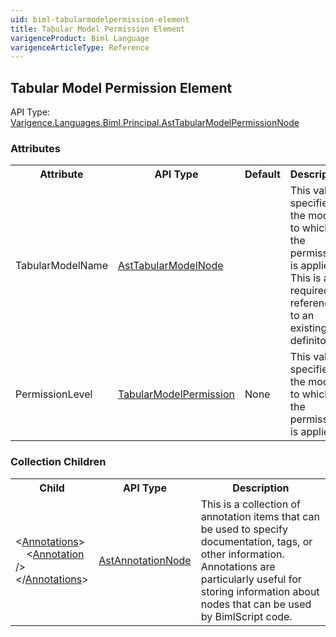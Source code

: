 ```yaml
---
uid: biml-tabularmodelpermission-element
title: Tabular Model Permission Element
varigenceProduct: Biml Language
varigenceArticleType: Reference
---
```

## Tabular Model Permission Element<div class="AssemblyInfoGroup"><div class="CrossReferenceGroup"><div class="CrossReferenceHeader">API Type:</div><div class="CrossReferenceValue"><a href="../api-reference/Varigence.Languages.Biml.Principal.AstTabularModelPermissionNode.html">Varigence.Languages.Biml.Principal.AstTabularModelPermissionNode</a></div></div></div><div class="AttributeGroup"><h3>Attributes</h3><table id="AttributeList" class="AttributeList"><tbody><tr><th class="AttributeNameColumnHeader">Attribute</th><th class="AttributeTypeColumnHeader">API Type</th><th class="AttributeDefaultColumnHeader">Default</th><th class="AttributeSummaryColumnHeader">Description</th></tr><tr class="ad0"><td class="AttributeName">TabularModelName</td><td class="AttributeType"><a href="../api-reference/Varigence.Languages.Biml.Tabular.AstTabularModelNode.html">AstTabularModelNode</a></td><td class="AttributeDefault">&nbsp;</td><td class="AttributeSummary"><div class ="SummaryItem">This value specifies the model to which the permission is applied.</div> This is a required reference to an existing definiton.</td></tr><tr class="ad1"><td class="AttributeName">PermissionLevel</td><td class="AttributeType"><a href="../api-reference/Varigence.Languages.Biml.Tabular.TabularModelPermission.html">TabularModelPermission</a></td><td class="AttributeDefault">None</td><td class="AttributeSummary"><div class ="SummaryItem">This value specifies the model to which the permission is applied.</div> </td></tr></tbody></table></div><div class="ChildGroup">### Collection Children<table id="ChildList" class="ChildList"><tbody><tr><th class="ChildNameColumnHeader">Child</th><th class="ChildTypeColumnHeader">API Type</th><th class="ChildSummaryColumnHeader">Description</th></tr><tr class="cd0"><td class="ChildName"><span class="punc">&lt;</span><a href=Varigence.Languages.Biml.AstNode_Annotations.html">Annotations</a><span class="punc">&gt;</span><br />&nbsp;&nbsp;&nbsp;&nbsp;<span class="punc">&lt;</span><a href=Varigence.Languages.Biml.AstAnnotationNode.html">Annotation</a> <span class="punc">/&gt;</span><br /><span class="punc">&lt;/</span><a href=Varigence.Languages.Biml.AstNode_Annotations.html">Annotations</a><span class="punc">&gt;</span></td><td class="ChildType"><a href="../api-reference/Varigence.Languages.Biml.AstAnnotationNode.html">AstAnnotationNode</a></td><td class="ChildSummary"><div class ="SummaryItem">This is a collection of annotation items that can be used to specify documentation, tags, or other information.  Annotations are particularly useful for storing information about nodes that can be used by BimlScript code.</div> </td></tr></tbody></table></div>